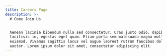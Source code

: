 ```yaml
---
title: Careers Page
description: >-
  # Come Join Us


  Aenean lacinia bibendum nulla sed consectetur. Cras justo odio, dapibus ac
  facilisis in, egestas eget quam. Etiam porta sem malesuada magna mollis
  euismod. Vivamus sagittis lacus vel augue laoreet rutrum faucibus dolor
  auctor. Lorem ipsum dolor sit amet, consectetur adipiscing elit.
---
```


